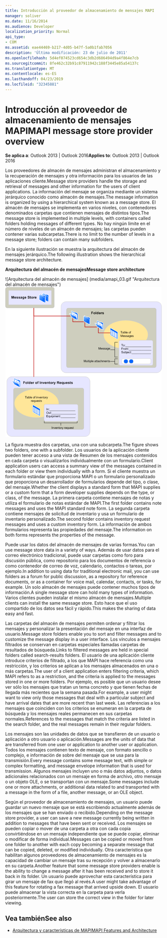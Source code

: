 ```yaml
---
title: Introducción al proveedor de almacenamiento de mensajes MAPI
manager: soliver
ms.date: 11/16/2014
ms.audience: Developer
localization_priority: Normal
api_type:
- COM
ms.assetid: eae44469-b217-4d05-b47f-5a0b1fab7056
description: 'Última modificación: 23 de julio de 2011'
ms.openlocfilehash: 5d4ef074523cd654c3db2d686494d9a4f864e7cb
ms.sourcegitcommit: 8fe462c32b91c87911942c188f3445e85a54137c
ms.translationtype: MT
ms.contentlocale: es-ES
ms.lasthandoff: 04/23/2019
ms.locfileid: "32345881"
---
```

# <a name="mapi-message-store-provider-overview"></a><span data-ttu-id="2f2b2-103">Introducción al proveedor de almacenamiento de mensajes MAPI</span><span class="sxs-lookup"><span data-stu-id="2f2b2-103">MAPI message store provider overview</span></span>
  
<span data-ttu-id="2f2b2-104">**Se aplica a**: Outlook 2013 | Outlook 2016</span><span class="sxs-lookup"><span data-stu-id="2f2b2-104">**Applies to**: Outlook 2013 | Outlook 2016</span></span> 
  
<span data-ttu-id="2f2b2-105">Los proveedores de almacén de mensajes administran el almacenamiento y la recuperación de mensajes y otra información para los usuarios de las aplicaciones cliente.</span><span class="sxs-lookup"><span data-stu-id="2f2b2-105">Message store providers handle the storage and retrieval of messages and other information for the users of client applications.</span></span> <span data-ttu-id="2f2b2-106">La información del mensaje se organiza mediante un sistema jerárquico conocido como almacén de mensajes.</span><span class="sxs-lookup"><span data-stu-id="2f2b2-106">The message information is organized by using a hierarchical system known as a message store.</span></span> <span data-ttu-id="2f2b2-107">El almacén de mensajes se implementa en varios niveles, con contenedores denominados carpetas que contienen mensajes de distintos tipos.</span><span class="sxs-lookup"><span data-stu-id="2f2b2-107">The message store is implemented in multiple levels, with containers called folders holding messages of different types.</span></span> <span data-ttu-id="2f2b2-108">No hay ningún límite en el número de niveles de un almacén de mensajes; las carpetas pueden contener varias subcarpetas.</span><span class="sxs-lookup"><span data-stu-id="2f2b2-108">There is no limit to the number of levels in a message store; folders can contain many subfolders.</span></span> 
  
<span data-ttu-id="2f2b2-109">En la siguiente ilustración se muestra la arquitectura del almacén de mensajes jerárquico.</span><span class="sxs-lookup"><span data-stu-id="2f2b2-109">The following illustration shows the hierarchical message store architecture.</span></span>
  
<span data-ttu-id="2f2b2-110">**Arquitectura del almacén de mensajes**</span><span class="sxs-lookup"><span data-stu-id="2f2b2-110">**Message store architecture**</span></span>
  
<span data-ttu-id="2f2b2-111">![Arquitectura del almacén de mensajes] (media/amapi_03.gif "Arquitectura del almacén de mensajes")</span><span class="sxs-lookup"><span data-stu-id="2f2b2-111">![Message store architecture](media/amapi_03.gif "Message store architecture")</span></span>
  
<span data-ttu-id="2f2b2-112">La figura muestra dos carpetas, una con una subcarpeta.</span><span class="sxs-lookup"><span data-stu-id="2f2b2-112">The figure shows two folders, one with a subfolder.</span></span> <span data-ttu-id="2f2b2-113">Los usuarios de la aplicación cliente pueden tener acceso a una vista de Resumen de los mensajes contenidos en cada carpeta o visualizarlos individualmente con un formulario.</span><span class="sxs-lookup"><span data-stu-id="2f2b2-113">Client application users can access a summary view of the messages contained in each folder or view them individually with a form.</span></span> <span data-ttu-id="2f2b2-114">Si el cliente muestra un formulario estándar que proporciona MAPI o un formulario personalizado que proporciona un desarrollador de formularios depende del tipo, o clase, del mensaje.</span><span class="sxs-lookup"><span data-stu-id="2f2b2-114">Whether the client displays a standard form that MAPI supplies or a custom form that a form developer supplies depends on the type, or class, of the message.</span></span> <span data-ttu-id="2f2b2-115">La primera carpeta contiene mensajes de notas y utiliza el formulario de notas estándar de MAPI.</span><span class="sxs-lookup"><span data-stu-id="2f2b2-115">The first folder contains note messages and uses the MAPI standard note form.</span></span> <span data-ttu-id="2f2b2-116">La segunda carpeta contiene mensajes de solicitud de inventario y usa un formulario de inventario personalizado.</span><span class="sxs-lookup"><span data-stu-id="2f2b2-116">The second folder contains inventory request messages and uses a custom inventory form.</span></span> <span data-ttu-id="2f2b2-117">La información de ambos formularios representa las propiedades del mensaje.</span><span class="sxs-lookup"><span data-stu-id="2f2b2-117">The information on both forms represents the properties of the message.</span></span>
  
<span data-ttu-id="2f2b2-118">Puede usar los datos del almacén de mensajes de varias formas.</span><span class="sxs-lookup"><span data-stu-id="2f2b2-118">You can use message store data in a variety of ways.</span></span> <span data-ttu-id="2f2b2-119">Además de usar datos para el correo electrónico tradicional, puede usar carpetas como foro para discusión pública, como repositorio para los documentos de referencia o como contenedor de correo de voz, calendario, contactos o tareas, por ejemplo.</span><span class="sxs-lookup"><span data-stu-id="2f2b2-119">In addition to using data for traditional electronic mail, you can use folders as a forum for public discussion, as a repository for reference documents, or as a container for voice mail, calendar, contacts, or tasks, for example.</span></span> <span data-ttu-id="2f2b2-120">Un solo almacén de mensajes puede contener muchos tipos de información.</span><span class="sxs-lookup"><span data-stu-id="2f2b2-120">A single message store can hold many types of information.</span></span> <span data-ttu-id="2f2b2-121">Varios clientes pueden instalar el mismo almacén de mensajes.</span><span class="sxs-lookup"><span data-stu-id="2f2b2-121">Multiple clients can install the same message store.</span></span> <span data-ttu-id="2f2b2-122">Esto hace que el uso compartido de los datos sea fácil y rápido.</span><span class="sxs-lookup"><span data-stu-id="2f2b2-122">This makes the sharing of data easy and fast.</span></span> 
  
<span data-ttu-id="2f2b2-123">Las carpetas del almacén de mensajes permiten ordenar y filtrar los mensajes y personalizar la presentación del mensaje en una interfaz de usuario.</span><span class="sxs-lookup"><span data-stu-id="2f2b2-123">Message store folders enable you to sort and filter messages and to customize the message display in a user interface.</span></span> <span data-ttu-id="2f2b2-124">Los vínculos a mensajes filtrados se conservan en carpetas especiales llamadas carpetas de resultados de búsqueda.</span><span class="sxs-lookup"><span data-stu-id="2f2b2-124">Links to filtered messages are held in special folders called search-results folders.</span></span> <span data-ttu-id="2f2b2-125">El usuario de una aplicación cliente introduce criterios de filtrado, a los que MAPI hace referencia como una restricción, y los criterios se aplican a los mensajes almacenados en una o más carpetas.</span><span class="sxs-lookup"><span data-stu-id="2f2b2-125">The user of a client application enters filtering criteria, which MAPI refers to as a restriction, and the criteria is applied to the messages stored in one or more folders.</span></span> <span data-ttu-id="2f2b2-126">Por ejemplo, es posible que un usuario desee ver sólo los mensajes que tratan un tema concreto y que tienen fechas de llegada más recientes que la semana pasada.</span><span class="sxs-lookup"><span data-stu-id="2f2b2-126">For example, a user might want to view only those messages that deal with a particular subject and have arrival dates that are more recent than last week.</span></span> <span data-ttu-id="2f2b2-127">Las referencias a los mensajes que coinciden con los criterios se enumeran en la carpeta de búsqueda y los mensajes reales permanecen en sus carpetas normales.</span><span class="sxs-lookup"><span data-stu-id="2f2b2-127">References to the messages that match the criteria are listed in the search folder, and the real messages remain in their regular folders.</span></span>
  
<span data-ttu-id="2f2b2-128">Los mensajes son las unidades de datos que se transfieren de un usuario o aplicación a otro usuario o aplicación.</span><span class="sxs-lookup"><span data-stu-id="2f2b2-128">Messages are the units of data that are transferred from one user or application to another user or application.</span></span> <span data-ttu-id="2f2b2-129">Todos los mensajes contienen texto de mensaje, con formato sencillo o complejo, e información de sobre del mensaje que se usa para la transmisión.</span><span class="sxs-lookup"><span data-stu-id="2f2b2-129">Every message contains some message text, with simple or complex formatting, and message envelope information that is used for transmission.</span></span> <span data-ttu-id="2f2b2-130">Algunos mensajes incluyen uno o más datos adjuntos, o datos adicionales relacionados con un mensaje en forma de archivo, otro mensaje o un objeto OLE, o se transportan con un mensaje.</span><span class="sxs-lookup"><span data-stu-id="2f2b2-130">Some messages include one or more attachments, or additional data related to and transported with a message in the form of a file, another message, or an OLE object.</span></span> 
  
<span data-ttu-id="2f2b2-131">Según el proveedor de almacenamiento de mensajes, un usuario puede guardar un nuevo mensaje que se está escribiendo actualmente además de los mensajes que se han enviado o recibido.</span><span class="sxs-lookup"><span data-stu-id="2f2b2-131">Depending on the message store provider, a user can save a new message currently being written in addition to messages that have been sent or received.</span></span> <span data-ttu-id="2f2b2-132">Los mensajes se pueden copiar o mover de una carpeta a otra con cada copia convirtiéndose en un mensaje independiente que se puede copiar, eliminar o modificar de forma individual.</span><span class="sxs-lookup"><span data-stu-id="2f2b2-132">Messages can be copied or moved from one folder to another with each copy becoming a separate message that can be copied, deleted, or modified individually.</span></span> <span data-ttu-id="2f2b2-133">Otra característica que habilitan algunos proveedores de almacenamiento de mensajes es la capacidad de cambiar un mensaje tras su recepción y volver a almacenarlo en su carpeta.</span><span class="sxs-lookup"><span data-stu-id="2f2b2-133">Another feature that some message store providers enable is the ability to change a message after it has been received and to store it back in its folder.</span></span> <span data-ttu-id="2f2b2-134">Un usuario puede aprovechar esta característica para girar un mensaje de fax que llegó al revés.</span><span class="sxs-lookup"><span data-stu-id="2f2b2-134">A user might take advantage of this feature for rotating a fax message that arrived upside down.</span></span> <span data-ttu-id="2f2b2-135">El usuario puede almacenar la vista correcta en la carpeta para verla posteriormente.</span><span class="sxs-lookup"><span data-stu-id="2f2b2-135">The user can store the correct view in the folder for later viewing.</span></span> 
  
## <a name="see-also"></a><span data-ttu-id="2f2b2-136">Vea también</span><span class="sxs-lookup"><span data-stu-id="2f2b2-136">See also</span></span>

- [<span data-ttu-id="2f2b2-137">Arquitectura y características de MAPI</span><span class="sxs-lookup"><span data-stu-id="2f2b2-137">MAPI Features and Architecture</span></span>](mapi-features-and-architecture.md)

